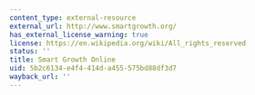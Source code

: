 ```yaml
---
content_type: external-resource
external_url: http://www.smartgrowth.org/
has_external_license_warning: true
license: https://en.wikipedia.org/wiki/All_rights_reserved
status: ''
title: Smart Growth Online
uid: 5b2c6134-e4f4-414d-a455-575bd88df3d7
wayback_url: ''
---
```

